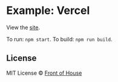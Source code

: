 # Example: Vercel

View the [site](https://presta-example-vercel.vercel.app/).

To run: `npm start`. To build: `npm run build`.

## License

MIT License © [Front of House](https://github.com/front-of-house)
